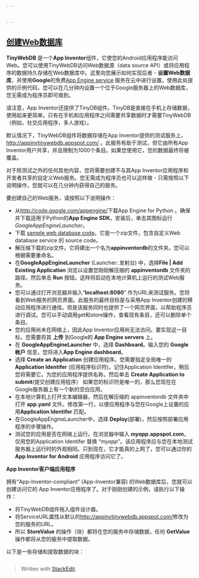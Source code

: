```yaml
---


---
```


<h2 id="创建web数据库"><a href="https://appinventorapi.com/program-an-api-python/" title="创建Web数据库">创建Web数据库</a></h2>
<p><strong>TinyWebDB</strong> 是一个<strong>App Inventor</strong>组件，它使您的Android应用程序能访问Web。您可以使用TinyWebDB访问Web数据源（data source API）或将应用程序的数据持久存储在Web数据库中。这里向您展示如何实现后者 - <strong>设置Web数据库</strong>，并使用<strong>Google</strong>的免费<a href="https://en.wikipedia.org/wiki/Google_App_Engine">App Engine service</a> 服务在云中进行设置。使用此处提供的示例代码，您可以在几分钟内设置一个位于Google服务器上的Web数据库，您无需成为程序员即可做到。</p>
<p>请注意，App Inventor还提供了TinyDB组件。TinyDB是直接在手机上存储数据，使用起来更简单。只有在手机和应用程序之间需要共享数据时才需要TinyWebDB（例如，社交应用程序，多人游戏）。</p>
<p>默认情况下，TinyWebDB组件将数据存储在App Inventor提供的测试服务上，<a href="//appinvtinywebdb.appspot.com/">http://appinvtinywebdb.appspot.com/</a> 。此服务有助于测试，但它由所有App Inventor用户共享，并且限制为1000个条目。如果您使用它，您的数据最终将被覆盖。</p>
<p>对于除测试之外的任何其他内容，您将需要创建不与其App Inventor应用程序和开发者共享的自定义Web服务。您无需成为程序员也可以这样做 - 只需按照以下说明操作，您就可以在几分钟内获得自己的服务。</p>
<p>要创建自己的Web服务，请按照以下说明操作：</p>
<ul>
<li>从<a href="http://code.google.com/appengine/">http://code.google.com/appengine/</a>下载App Engine for Python 。确保并下载适用于Python的<strong>App Engine SDK</strong>。安装后，单击其图标运行 <em>GoogleAppEngineLauncher</em>。</li>
<li>下载 <a href="http://sites.google.com/site/appinventor/sample-tinywebdb-services/appinventordb.zip?attredirects=0&amp;d=1">sample web database code</a>。它是一个zip文件，包含自定义Web database service 的 source code。</li>
<li>解压缩下载的zip文件。它将建出一个名为<strong>appinventordb</strong>的文件夹。您可以根据需要重命名。</li>
<li>在<strong>GoogleAppEngineLauncher</strong> (Launcher: 发射台) 中，选择<strong>File | Add Existing Application</strong> 浏览以设置您刚刚解压缩的 <strong>appinventordb</strong> 文件夹的路径。然后单击 <strong>Run</strong> 按钮。这样将启动在本地计算机上运行的测试Web服务。</li>
<li>您可以通过打开浏览器并输入“<strong>localhost:8080</strong>” 作为URL来测试服务。您将看到Web服务的网页界面。此服务的最终目标是与采用App Inventor创建的移动应用程序进行通信。但是该服务同时也提供了一个网页界面，以帮助程序员进行调试。您可以手动调用get和store操作，查看现有条目，还可以删除单个条目。</li>
<li>您的应用尚未在网络上，因此App Inventor应用尚无法访问。要实现这一目标，您需要将其 <strong>上传</strong> 到Google的 <strong>App Engine servers</strong> 上。</li>
<li>在 <strong>GoogleAppEngineLauncher</strong> 中，选择 <strong>Dashboard</strong>。输入您的 <strong>Google帐户</strong> 信息，您将进入<strong>App Engine dashboard</strong>。</li>
<li>选择 <strong>Create an Application</strong> 创建应用程序。您需要指定全局唯一的<strong>Application Identifer</strong> (应用程序标识符)。记住Application Identifer，稍后您将需要它。为您的应用程序提供名称，然后单击 <strong>Create Application to submit</strong>(提交创建应用程序） 如果您的标识符是唯一的，那么您现在在Google服务器上有一个新的空白应用。</li>
<li>在本地计算机上打开文本编辑器，然后在解压缩的 appinventordb 文件夹中打开 <strong>app.yaml</strong> 文件。修改第一行，以便应用程序与您在Google上设置的应用<strong>Application Identifer</strong> 匹配。</li>
<li>在GoogleAppEngineLauncher中，选择 <strong>Deploy</strong>(部署)，然后按照部署应用程序的步骤操作。</li>
<li>测试您的应用是否在网络上运行。在浏览器中输入 <strong><em>myapp</em>.appspot.com</strong>，仅用您的Application Identifer 替换 “<em>myapp</em>”。该应用程序应与您在本地测试服务器上运行时的外观相同。只到现在，它才能真的上网了，您可以通过你的 <strong>App Inventor for Android</strong> 应用程序访问它了。</li>
</ul>
<p><strong>App Inventor客户端应用程序</strong></p>
<p>拥有“App-Inventor-compliant” (App-Inventor兼容) 的Web数据库后，您就可以创建访问它的 App Inventor应用程序了。对于刚刚创建的示例，请执行以下操作：</p>
<ul>
<li>将TinyWebDB组件拖入组件设计器。</li>
<li>将ServiceURL属性从默认的<a href="http://appinvtinywebdb.appspot.com/">http://appinvtinywebdb.appspot.com/</a>修改为您的服务的URL。</li>
<li>所以 <strong>StoreValue</strong> 的操作（块）都将在您的服务中存储数据，任何 <strong>GetValue</strong>操作都将从您的服务中提取数据。</li>
</ul>
<p>以下是一些存储和提取数据的块：</p>
<p><a href="https://appinventormash.files.wordpress.com/2010/07/appinventordbclient.png"><img src="https://appinventormash.files.wordpress.com/2010/07/appinventordbclient.png?w=468&amp;h=316" alt="" title="appinventordbClient"></a></p>
<blockquote>
<p>Written with <a href="https://stackedit.io/">StackEdit</a>.</p>
</blockquote>

<!--stackedit_data:
eyJoaXN0b3J5IjpbNjMzNDc5NTQ0XX0=
-->